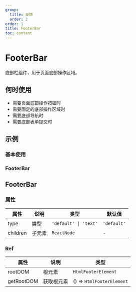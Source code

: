 ```yaml
---
group:
  title: 反馈
  order: 2
order: 1
title: FooterBar
toc: content
---
```


# FooterBar

底部栏组件，用于页面底部操作区域。

## 何时使用

- 需要页面底部操作按钮时
- 需要固定的底部操作区域时
- 需要底部导航时
- 需要底部表单提交时

## 示例

### 基本使用

### FooterBar

<code src="./demos/FooterBar.jsx"></code>

## FooterBar

### 属性

| 属性     | 说明   | 类型                  | 默认值      |
| -------- | ------ | --------------------- | ----------- |
| type     | 类型   | `'default' \| 'text'` | `'default'` |
| children | 子元素 | `ReactNode`           | -           |

### Ref

| 属性       | 说明       | 类型                      |
| ---------- | ---------- | ------------------------- |
| rootDOM    | 根元素     | `HtmlFooterElement`       |
| getRootDOM | 获取根元素 | () => `HtmlFooterElement` |
